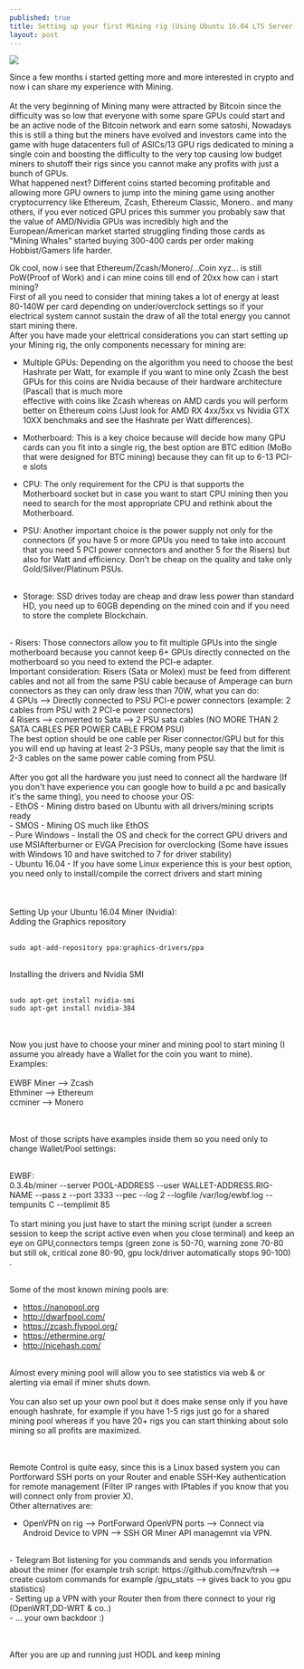 ```yaml
---
published: true
title: Setting up your first Mining rig (Using Ubuntu 16.04 LTS Server)
layout: post
---
```

![](https://cryptoyeti.com/wp-content/uploads/2016/10/mining-zcash-326x245.png)

Since a few months i started getting more and more interested in crypto and now i can share my experience with Mining. <br>
<br>
At the very beginning of Mining many were attracted by Bitcoin since the difficulty was so low that everyone with some spare GPUs could start and be an active node of the Bitcoin network and earn some satoshi, Nowadays this is still a thing but the miners have evolved and investors came into the game with huge datacenters full of ASICs/13 GPU rigs dedicated to mining a single coin and boosting the difficulty to the very top causing low budget miners to shutoff their rigs since you cannot make any profits with just a bunch of GPUs.<br>
What happened next? Different coins started becoming profitable and allowing more GPU owners to jump into the mining game using another cryptocurrency like Ethereum, Zcash, Ethereum Classic, Monero.. and many others, if you ever noticed GPU prices this summer you probably saw that the value of AMD/Nvidia GPUs was incredibly high and the European/American market started struggling finding those cards as "Mining Whales" started buying 300-400 cards per order making Hobbist/Gamers life harder.<br>

Ok cool, now i see that Ethereum/Zcash/Monero/...Coin xyz... is still PoW(Proof of Work) and i can mine coins till end of 20xx how can i start mining? <br>
First of all you need to consider that mining takes a lot of energy at least 80-140W per card depending on under/overclock settings so if your electrical system cannot sustain the draw of all the total energy you cannot start mining there.<br>
After you have made your elettrical considerations you can start setting up your Mining rig, the only components necessary for mining are:<br>


- Multiple GPUs: Depending on the algorithm you need to choose the best Hashrate per Watt, for example if you want to mine only Zcash the best GPUs for this coins are Nvidia because of their hardware architecture (Pascal) that is much more <br>
effective with coins like Zcash whereas on AMD cards you will perform better on Ethereum coins (Just look for AMD RX 4xx/5xx vs Nvidia GTX 10XX benchmaks and see the Hashrate per Watt differences).

- Motherboard: This is a key choice because will decide how many GPU cards can you fit into a single rig, the best option are BTC edition (MoBo that were designed for BTC mining) because they can fit up to 6-13 PCI-e slots <br>

- CPU: The only requirement for the CPU is that supports the Motherboard socket but in case you want to start CPU mining then you need to search for the most appropriate CPU and rethink about the Motherboard.
 
- PSU: Another important choice is the power supply not only for the connectors (if you have 5 or more GPUs you need to take into account that you need 5 PCI power connectors and another 5 for the Risers) but also for Watt and efficiency.
  Don't be cheap on the quality and take only Gold/Silver/Platinum PSUs. <br>
  <br>
- Storage: SSD drives today are cheap and draw less power than standard HD, you need up to 60GB depending on the mined coin and if you need to store the complete Blockchain.<br>
<br>
- Risers: Those connectors allow you to fit multiple GPUs into the single motherboard because you cannot keep 6+ GPUs directly connected on the motherboard so you need to extend the PCI-e adapter.<br>
  Important consideration: Risers (Sata or Molex) must be feed from different cables and not all from the same PSU cable because of Amperage can burn connectors as they can only draw less than 70W, what you can do:<br>
  4 GPUs --> Directly connected to PSU PCI-e power connectors (example: 2 cables from PSU with 2 PCI-e power connectors)<br>
  4 Risers --> converted to Sata --> 2 PSU sata cables  (NO MORE THAN 2 SATA CABLES PER POWER CABLE FROM PSU)<br>
  The best option should be one cable per Riser connector/GPU but for this you will end up having at least 2-3 PSUs, many people say that the limit is 2-3 cables on the same power cable coming from PSU.<br>
<br>
After you got all the hardware you just need to connect all the hardware (If you don't have experience you can google how to build a pc and basically it's the same thing), you need to choose your OS:<br>
- EthOS - Mining distro based on Ubuntu with all drivers/mining scripts ready<br>
- SMOS - Mining OS much like EthOS<br>
- Pure Windows - Install the OS and check for the correct GPU drivers and use MSIAfterburner or EVGA Precision for overclocking (Some have issues with Windows 10 and have switched to 7 for driver stability)<br>
- Ubuntu 16.04 - If you have some Linux experience this is your best option, you need only to install/compile the correct drivers and start mining<br>
<br>
<br>
<br>
Setting Up your Ubuntu 16.04 Miner (Nvidia):<br>
Adding the Graphics repository<br><br>

```sudo apt-add-repository ppa:graphics-drivers/ppa ```<br><br>

Installing the drivers and Nvidia SMI<br><br>

```sudo apt-get install nvidia-smi```<br>
```sudo apt-get install nvidia-384```<br>
<br><br>

Now you just have to choose your miner and mining pool to start mining (I assume you already have a Wallet for the coin you want to mine).<br>
Examples:<br>
<br>
EWBF Miner --> Zcash<br>
Ethminer --> Ethereum<br>
ccminer --> Monero<br>
<br><br>

Most of those scripts have examples inside them so you need only to change Wallet/Pool settings:<br><br>


EWBF:<br>
0.3.4b/miner --server POOL-ADDRESS --user WALLET-ADDRESS.RIG-NAME --pass z --port 3333 --pec --log 2 --logfile /var/log/ewbf.log --tempunits C --templimit 85<br>
<br>
To start mining you just have to start the mining script (under a screen session to keep the script active even when you close terminal) and keep an eye on GPU,connectors temps (green zone is 50-70, warning zone 70-80 but still ok, critical zone 80-90, gpu lock/driver automatically stops 90-100) .<br><br>


Some of the most known mining pools are:<br>
- https://nanopool.org<br>
- http://dwarfpool.com/<br>
- https://zcash.flypool.org/<br>
- https://ethermine.org/<br>
- http://nicehash.com/<br>
<br>
Almost every mining pool will allow you to see statistics via web & or alerting via email if miner shuts down.<br>
<br>
You can also set up your own pool but it does make sense only if you have enough hashrate, for example if you have 1-5 rigs just go for a shared mining pool whereas if you have 20+ rigs you can start thinking about solo mining so all profits are maximized. <br>
<br><br>


Remote Control is quite easy, since this is a Linux based system you can Portforward SSH ports on your Router and enable SSH-Key authentication for remote management (Filter IP ranges with IPtables if you know that you will connect only from provier X). <br>
Other alternatives are:<br>
- OpenVPN on rig --> PortForward OpenVPN ports --> Connect via Android Device to VPN --> SSH OR Miner API managemnt via VPN.
<br>
- Telegram Bot listening for you commands and sends you information about the miner (for example trsh script: https://github.com/fnzv/trsh --> create custom commands for example /gpu_stats --> gives back to you gpu statistics)
<br>
- Setting up a VPN with your Router then from there connect to your rig (OpenWRT,DD-WRT & co..)
<br>
- ... your own backdoor :)

<br><br>
After you are up and running just HODL and keep mining

